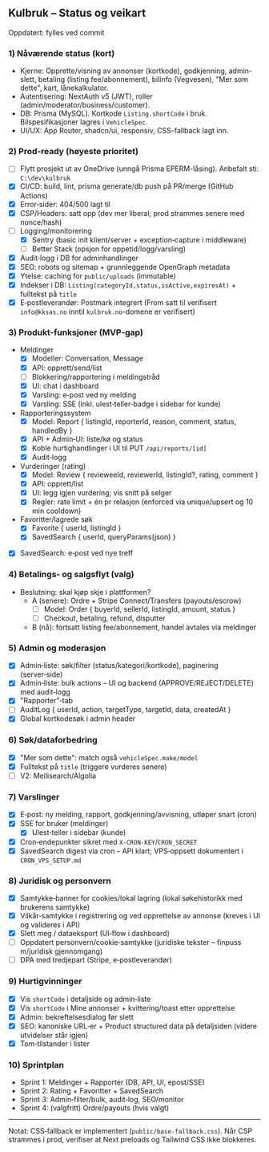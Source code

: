 ## Kulbruk – Status og veikart

Oppdatert: fylles ved commit

### 1) Nåværende status (kort)
- Kjerne: Opprette/visning av annonser (kortkode), godkjenning, admin-slett, betaling (listing fee/abonnement), bilinfo (Vegvesen), "Mer som dette", kart, lånekalkulator.
- Autentisering: NextAuth v5 (JWT), roller (admin/moderator/business/customer).
- DB: Prisma (MySQL). Kortkode `Listing.shortCode` i bruk. Bilspesifikasjoner lagres i `VehicleSpec`.
- UI/UX: App Router, shadcn/ui, responsiv, CSS-fallback lagt inn.

### 2) Prod‑ready (høyeste prioritet)
- [ ] Flytt prosjekt ut av OneDrive (unngå Prisma EPERM-låsing). Anbefalt sti: `C:\dev\kulbruk`
- [x] CI/CD: build, lint, prisma generate/db push på PR/merge (GitHub Actions)
- [x] Error‑sider: 404/500 lagt til
- [x] CSP/Headers: satt opp (dev mer liberal; prod strammes senere med nonce/hash)
- [ ] Logging/monitorering
  - [x] Sentry (basic init klient/server + exception‑capture i middleware)
  - [ ] Better Stack (opsjon for oppetid/logg/varsling)
- [x] Audit‑logg i DB for adminhandlinger
- [x] SEO: robots og sitemap + grunnleggende OpenGraph metadata
- [x] Ytelse: caching for `public/uploads` (immutable)
- [x] Indekser i DB: `Listing(categoryId,status,isActive,expiresAt)` + fulltekst på `title`
- [x] E‑postleverandør: Postmark integrert (From satt til verifisert `info@kksas.no` inntil `kulbruk.no`-domene er verifisert)

### 3) Produkt-funksjoner (MVP‑gap)
- Meldinger
  - [x] Modeller: Conversation, Message
  - [x] API: opprett/send/list
  - [ ] Blokkering/rapportering i meldingstråd
  - [x] UI: chat i dashboard
  - [x] Varsling: e‑post ved ny melding
  - [x] Varsling: SSE (inkl. ulest‑teller‑badge i sidebar for kunde)
- Rapporteringssystem
  - [x] Model: Report { listingId, reporterId, reason, comment, status, handledBy }
  - [x] API + Admin‑UI: liste/kø og status
  - [x] Koble hurtighandlinger i UI til PUT `/api/reports/[id]`
  - [x] Audit‑logg
- Vurderinger (rating)
  - [x] Model: Review { revieweeId, reviewerId, listingId?, rating, comment }
  - [x] API: opprett/list
  - [x] UI: legg igjen vurdering; vis snitt på selger
  - [x] Regler: rate limit + én pr relasjon (enforced via unique/upsert og 10 min cooldown)
- Favoritter/lagrede søk
  - [x] Favorite { userId, listingId }
  - [x] SavedSearch { userId, queryParams(json) }
- [x] SavedSearch: e‑post ved nye treff

### 4) Betalings‑ og salgsflyt (valg)
- Beslutning: skal kjøp skje i plattformen?
  - A (senere): Ordre + Stripe Connect/Transfers (payouts/escrow)
    - [ ] Model: Order { buyerId, sellerId, listingId, amount, status }
    - [ ] Checkout, betaling, refund, disputter
  - B (nå): fortsatt listing fee/abonnement, handel avtales via meldinger

### 5) Admin og moderasjon
- [x] Admin‑liste: søk/filter (status/kategori/kortkode), paginering (server‑side)
- [x] Admin‑liste: bulk actions – UI og backend (APPROVE/REJECT/DELETE) med audit‑logg
- [x] "Rapporter"‑tab
- [ ] AuditLog { userId, action, targetType, targetId, data, createdAt }
- [x] Global kortkodesøk i admin header

### 6) Søk/dataforbedring
- [x] "Mer som dette": match også `vehicleSpec.make/model`
- [x] Fulltekst på `title` (triggere vurderes senere)
- [ ] V2: Meilisearch/Algolia

### 7) Varslinger
- [x] E‑post: ny melding, rapport, godkjenning/avvisning, utløper snart (cron)
- [x] SSE for bruker (meldinger)
  - [x] Ulest‑teller i sidebar (kunde)
- [x] Cron‑endepunkter sikret med `X-CRON-KEY`/`CRON_SECRET`
- [x] SavedSearch digest via cron – API klart; VPS‑oppsett dokumentert i `CRON_VPS_SETUP.md`

### 8) Juridisk og personvern
- [x] Samtykke‑banner for cookies/lokal lagring (lokal søkehistorikk med brukerens samtykke)
- [x] Vilkår‑samtykke i registrering og ved opprettelse av annonse (kreves i UI og valideres i API)
- [x] Slett meg / dataeksport (UI‑flow i dashboard)
- [ ] Oppdatert personvern/cookie‑samtykke (juridiske tekster – finpuss m/juridisk gjennomgang)
- [ ] DPA med tredjepart (Stripe, e‑postleverandør)

### 9) Hurtigvinninger
- [x] Vis `shortCode` i detaljside og admin‑liste
- [x] Vis `shortCode` i Mine annonser + kvittering/toast etter opprettelse
- [x] Admin: bekreftelsesdialog før slett
- [x] SEO: kanoniske URL‑er + Product structured data på detaljsiden (videre utvidelser står igjen)
- [x] Tom‑tilstander i lister

### 10) Sprintplan
- Sprint 1: Meldinger + Rapporter (DB, API, UI, epost/SSE)
- Sprint 2: Rating + Favoritter + SavedSearch
- Sprint 3: Admin‑filter/bulk, audit‑log, SEO/monitor
- Sprint 4: (valgfritt) Ordre/payouts (hvis valgt)

---

Notat: CSS‑fallback er implementert (`public/base-fallback.css`). Når CSP strammes i prod, verifiser at Next preloads og Tailwind CSS ikke blokkeres.
